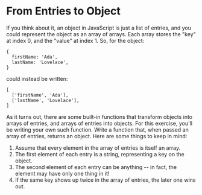 # From Entries to Object

If you think about it, an object in JavaScript is just a list of entries, and you could represent the object as an array of arrays. Each array stores the "key" at index 0, and the "value" at index 1. So, for the object:

```
{
  firstName: 'Ada',
  lastName: 'Lovelace',
}
```

could instead be written:

```
[
  ['firstName', 'Ada'],
  ['lastName', 'Lovelace'],
]
```

As it turns out, there are some built-in functions that transform objects into arrays of entries, and arrays of entries into objects. For this exercise, you'll be writing your own such function. Write a function that, when passed an array of entries, returns an object. Here are some things to keep in mind:

1. Assume that every element in the array of entries is itself an array.
2. The first element of each entry is a string, representing a key on the object.
3. The second element of each entry can be anything -- in fact, the element may have only one thing in it!
4. If the same key shows up twice in the array of entries, the later one wins out.

